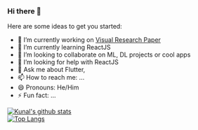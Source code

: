 ### Hi there 👋

<!--
**AlKun25/AlKun25** is a ✨ _special_ ✨ repository because its `README.md` (this file) appears on your GitHub profile.-->

Here are some ideas to get you started:

- 🔭 I’m currently working on [Visual Research Paper](https://github.com/harshitaggarwal01/Visual-Research-Paper)
- 🌱 I’m currently learning ReactJS
- 👯 I’m looking to collaborate on ML, DL projects or cool apps
- 🤔 I’m looking for help with ReactJS
- 💬 Ask me about Flutter, 
- 📫 How to reach me: ...
- 😄 Pronouns: He/Him
- ⚡ Fun fact: ...

[![Kunal's github stats](https://github-readme-stats.vercel.app/api?username=AlKun25&hide=stars&count_private=true&show_icons=true&theme=radical)](https://github.com/anuraghazra/github-readme-stats)
<br>
[![Top Langs](https://github-readme-stats.vercel.app/api/top-langs/?username=AlKun25&langs_count=8)](https://github.com/anuraghazra/github-readme-stats)
